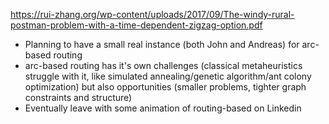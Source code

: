 https://rui-zhang.org/wp-content/uploads/2017/09/The-windy-rural-postman-problem-with-a-time-dependent-zigzag-option.pdf

- Planning to have a small real instance (both John and Andreas) for arc-based routing
- arc-based routing has it's own challenges (classical metaheuristics struggle with it, like simulated annealing/genetic algorithm/ant colony optimization) but also opportunities (smaller problems, tighter graph constraints and structure)
- Eventually leave with some animation of routing-based on Linkedin
